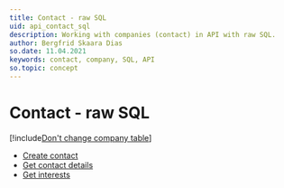 ```yaml
---
title: Contact - raw SQL
uid: api_contact_sql
description: Working with companies (contact) in API with raw SQL.
author: Bergfrid Skaara Dias
so.date: 11.04.2021
keywords: contact, company, SQL, API
so.topic: concept
---
```


# Contact - raw SQL

[!include[Don't change company table](../../../includes/warn-company-table.md)]

* [Create contact][1]
* [Get contact details][2]
* [Get interests][3]

<!-- Referenced links -->
[1]: create-contact-sql.md
[2]: get-contact-details-sql.md
[3]: get-interests-sql.md
